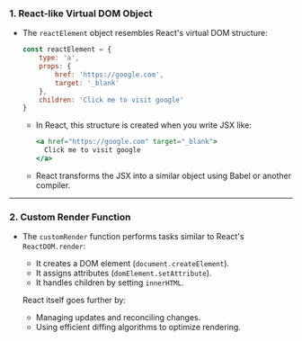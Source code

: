 ### **1. React-like Virtual DOM Object**
- The `reactElement` object resembles React's virtual DOM structure:
  ```javascript
  const reactElement = {
      type: 'a',
      props: {
          href: 'https://google.com',
          target: '_blank'
      },
      children: 'Click me to visit google'
  }
  ```
  - In React, this structure is created when you write JSX like:
    ```jsx
    <a href="https://google.com" target="_blank">
      Click me to visit google
    </a>
    ```
  - React transforms the JSX into a similar object using Babel or another compiler.

---

### **2. Custom Render Function**
- The `customRender` function performs tasks similar to React's `ReactDOM.render`:
  - It creates a DOM element (`document.createElement`).
  - It assigns attributes (`domElement.setAttribute`).
  - It handles children by setting `innerHTML`.

  React itself goes further by:
  - Managing updates and reconciling changes.
  - Using efficient diffing algorithms to optimize rendering.
